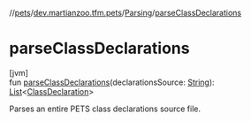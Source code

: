 //[pets](../../../index.md)/[dev.martianzoo.tfm.pets](../index.md)/[Parsing](index.md)/[parseClassDeclarations](parse-class-declarations.md)

# parseClassDeclarations

[jvm]\
fun [parseClassDeclarations](parse-class-declarations.md)(declarationsSource: [String](https://kotlinlang.org/api/latest/jvm/stdlib/kotlin/-string/index.html)): [List](https://kotlinlang.org/api/latest/jvm/stdlib/kotlin.collections/-list/index.html)&lt;[ClassDeclaration](../../dev.martianzoo.tfm.data/-class-declaration/index.md)&gt;

Parses an entire PETS class declarations source file.
